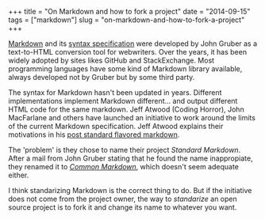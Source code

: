 +++
title = "On Markdown and how to fork a project"
date = "2014-09-15"
tags = ["markdown"]
slug = "on-markdown-and-how-to-fork-a-project"
+++



[Markdown](http://daringfireball.net/projects/markdown/) and its [syntax specification](http://daringfireball.net/projects/markdown/syntax) were developed by John Gruber as a text-to-HTML conversion tool for webwriters.  Over the years, it has been widely adopted by sites likes GitHub and StackExchange. Most programming languages have some kind of Markdown library available, always developed not by Gruber but by some third party.

The syntax for Markdown hasn't been updated in years.  Different implementations implement Markdown different... and output different HTML code for the same markdown.  Jeff Atwood (Coding Horror), John MacFarlane and others have launched an initiative to work around the limits of the current Markdown specification.  Jeff Atwood explains their motivations in his [post standard flavored markdown](http://blog.codinghorror.com/standard-flavored-markdown/).

The 'problem' is they chose to name their project _Standard Markdown_.  After a mail from John Gruber stating that he found the name inappropiate, they renamed it to [_Common Markdown_](http://blog.codinghorror.com/standard-markdown-is-now-common-markdown/), which doesn't seem adequate either.

I think standarizing Markdown is the correct thing to do.   But if the initiative does not come from the project owner, the way to _standarize_ an open source project is to fork it and change its name to whatever you want.


